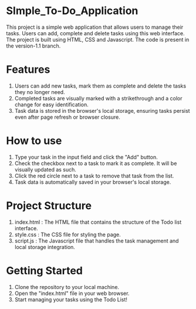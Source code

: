 # SImple_To-Do_Application
This project is a simple web application that allows users to manage their tasks. Users can add, complete and delete tasks using this web interface.
The project is built using HTML, CSS and Javascript.
The code is present in the version-1.1 branch.

# Features
1. Users can add new tasks, mark them as complete and delete the tasks they no longer need.
2. Completed tasks are visually marked with a strikethrough and a color change for easy identification.
3. Task data is stored in the browser's local storage, ensuring tasks persist even after page refresh or browser closure.

# How to use
1. Type your task in the input field and click the "Add" button.
2. Check the checkbox next to a task to mark it as complete. It will be visually updated as such.
3. Click the red circle next to a task to remove that task from the list.
4. Task data is automatically saved in your browser's local storage.

# Project Structure
1. index.html : The HTML file that contains the structure of the Todo list interface.
2. style.css : The CSS file for styling the page.
3. script.js : The Javascript file that handles the task management and local storage integration.

# Getting Started
1. Clone the repository to your local machine.
2. Open the "index.html" file in your web browser.
3. Start managing your tasks using the Todo List!

